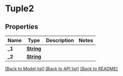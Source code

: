 # Tuple2

## Properties
Name | Type | Description | Notes
------------ | ------------- | ------------- | -------------
**_1** | [**String**](String.md) |  | 
**_2** | [**String**](String.md) |  | 

[[Back to Model list]](../README.md#documentation-for-models) [[Back to API list]](../README.md#documentation-for-api-endpoints) [[Back to README]](../README.md)


